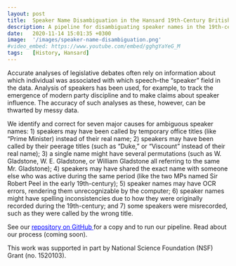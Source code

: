 ```yaml
---
layout: post
title:  Speaker Name Disambiguation in the Hansard 19th-Century British Parliamentary Debates
description: A pipeline for disambiguating speaker names in the 19th-century British Parliamentary debates. This project was supported by National Science Foundation (NSF) Grant (no. 1520103).
date:   2020-11-14 15:01:35 +0300
image:  '/images/speaker-name-disambiguation.png'
#video_embed: https://www.youtube.com/embed/gghgYaYeG_M
tags:   [History, Hansard]
---
```

Accurate analyses of legislative debates often rely on information about which individual was associated with which speech–the “speaker” field in the data. Analysis of speakers has been used, for example, to track the emergence of modern party discipline and to make claims about speaker influence. The accuracy of such analyses as these, however, can be thwarted by messy data.

We identify and correct for seven major causes for ambiguous speaker names: 1) speakers may have been called by temporary office titles (like “Prime Minister) instead of their real name; 2) speakers may have been called by their peerage titles (such as “Duke,” or “Viscount” instead of their real name); 3) a single name might have several permutations (such as W. Gladstone, W. E. Gladstone, or William Gladstone all referring to the same Mr. Gladstone); 4) speakers may have shared the exact name with someone else who was active during the same period (like the two MPs named Sir Robert Peel in the early 19th-century); 5) speaker names may have OCR errors, rendering them unrecognizable by the computer; 6) speaker names might have spelling inconsistencies due to how they were originally recorded during the 19th-century; and 7) some speakers were misrecorded, such as they were called by the wrong title.

See our <a href="https://github.com/stephbuon/hansard-speakers" style="color: blue"> repository on GitHub </a> for a copy and to run our pipeline. Read about our process (coming soon).  

This work was supported in part by National Science Foundation (NSF) Grant (no. 1520103). 
